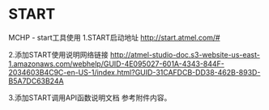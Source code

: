 # START
MCHP - start工具使用
1.START启动地址
http://start.atmel.com/#

2.添加START使用说明网络链接
http://atmel-studio-doc.s3-website-us-east-1.amazonaws.com/webhelp/GUID-4E095027-601A-4343-844F-2034603B4C9C-en-US-1/index.html?GUID-31CAFDCB-DD38-462B-893D-B5A7DC63B24A

3.添加START调用API函数说明文档
参考附件内容。
